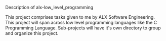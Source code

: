 Description of alx-low_level_programming

This project comprises tasks given to me by ALX Software Engineering. This project will span across low level programming languages like the C Programming Language. Sub-projects will have it's own directory to group and organize this project.
